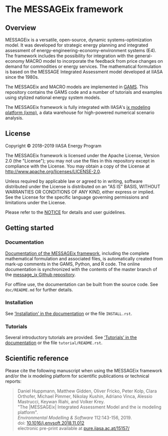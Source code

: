# The MESSAGEix framework

## Overview

MESSAGEix is a versatile, open-source, dynamic systems-optimization model.  It
was developed for strategic energy planning and integrated assessment of
energy-engineering-economy-environment systems (E4).  The framework includes the
possibility for integration with the general-economy MACRO model to incorporate
the feedback from price changes on demand for commodities or energy services.
The mathematical formulation is based on the MESSAGE Integrated Assessment model
developed at IIASA since the 1980s.

The MESSAGEix and MACRO models are implemented in [GAMS](http://www.gams.com).
This repository contains the GAMS code and a number of tutorials and examples
using stylized national energy system models.

The MESSAGEix framework is fully integrated with IIASA's
[ix modeling platform (ixmp)](https://www.github.com/iiasa/ixmp),
a data warehouse for high-powered numerical scenario analysis.


## License

Copyright © 2018–2019 IIASA Energy Program

The MESSAGEix framework is licensed under the Apache License, Version 2.0 (the
"License"); you may not use the files in this repository except in compliance
with the License. You may obtain a copy of the License at
<http://www.apache.org/licenses/LICENSE-2.0>.

Unless required by applicable law or agreed to in writing, software distributed under the License is distributed on an "AS IS" BASIS, WITHOUT WARRANTIES OR CONDITIONS OF ANY KIND, either express or implied. See the License for the specific language governing permissions and limitations under the License.

Please refer to the [NOTICE](NOTICE.rst) for details and user guidelines.


## Getting started

### Documentation

[Documentation of the MESSAGEix framework](http://MESSAGEix.iiasa.ac.at/),
including the complete mathematical formulation and associated files, is
automatically created from mark-up comments in the GAMS, Python, and R code.
The online documentation is synchronized with the contents of the master branch
of the [message_ix Github repository](http://www.github.com/iiasa/message_ix).

For offline use, the documentation can be built from the source code.
See `doc/README.md` for further details.


### Installation

See [‘Installation’ in the documentation](http://MESSAGEix.iiasa.ac.at#installation) or the file `INSTALL.rst`.


### Tutorials

Several introductory tutorials are provided.
See [‘Tutorials’ in the documentation](http://messageix.iiasa.ac.at#tutorials) or the file
`tutorial/README.rst`.


## Scientific reference

Please cite the following manuscript when using the MESSAGEix framework and/or
the ix modeling platform for scientific publications or technical reports:

> Daniel Huppmann, Matthew Gidden, Oliver Fricko, Peter Kolp, Clara Orthofer,
  Michael Pimmer, Nikolay Kushin, Adriano Vinca, Alessio Mastrucci,
  Keywan Riahi, and Volker Krey.  
  "The |MESSAGEix| Integrated Assessment Model and the ix modeling platform".  
  *Environmental Modelling & Software* 112:143-156, 2019.   
  doi: [10.1016/j.envsoft.2018.11.012](https://doi.org/10.1016/j.envsoft.2018.11.012)  
  electronic pre-print available at
  [pure.iiasa.ac.at/15157/](https://pure.iiasa.ac.at/15157/)
